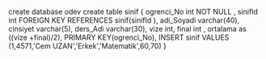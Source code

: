   
create database odev
create table sinif
{
ogrenci_No int NOT NULL ,
sinifId int FOREIGN KEY REFERENCES sinif(sinifId ),
adi_Soyadi varchar(40),
cinsiyet varchar(5),
ders_Adi varchar(30),
vize int,
final int ,
ortalama as ((vize +final)/2),
PRIMARY KEY(ogrenci_No),
INSERT sinif VALUES (1,4571,'Cem UZAN','Erkek','Matematik',60,70)
}
